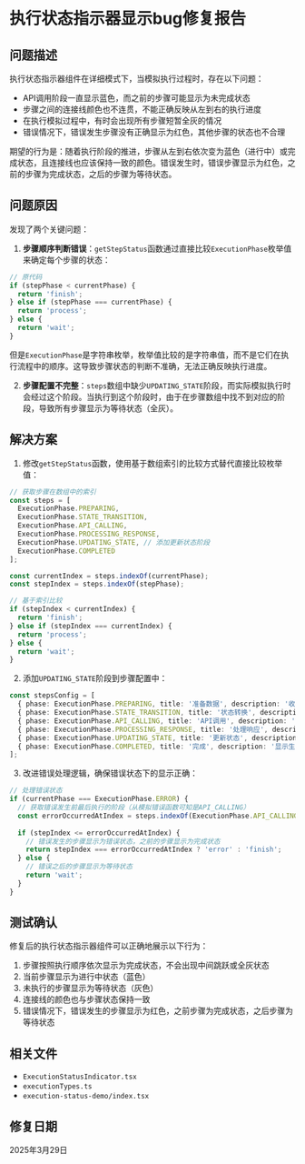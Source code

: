 # 执行状态指示器显示bug修复报告

## 问题描述

执行状态指示器组件在详细模式下，当模拟执行过程时，存在以下问题：
- API调用阶段一直显示蓝色，而之前的步骤可能显示为未完成状态
- 步骤之间的连接线颜色也不连贯，不能正确反映从左到右的执行进度
- 在执行模拟过程中，有时会出现所有步骤短暂全灰的情况
- 错误情况下，错误发生步骤没有正确显示为红色，其他步骤的状态也不合理

期望的行为是：随着执行阶段的推进，步骤从左到右依次变为蓝色（进行中）或完成状态，且连接线也应该保持一致的颜色。错误发生时，错误步骤显示为红色，之前的步骤为完成状态，之后的步骤为等待状态。

## 问题原因

发现了两个关键问题：

1. **步骤顺序判断错误**：`getStepStatus`函数通过直接比较`ExecutionPhase`枚举值来确定每个步骤的状态：

```typescript
// 原代码
if (stepPhase < currentPhase) {
  return 'finish';
} else if (stepPhase === currentPhase) {
  return 'process';
} else {
  return 'wait';
}
```

但是`ExecutionPhase`是字符串枚举，枚举值比较的是字符串值，而不是它们在执行流程中的顺序。这导致步骤状态的判断不准确，无法正确反映执行进度。

2. **步骤配置不完整**：`steps`数组中缺少`UPDATING_STATE`阶段，而实际模拟执行时会经过这个阶段。当执行到这个阶段时，由于在步骤数组中找不到对应的阶段，导致所有步骤显示为等待状态（全灰）。

## 解决方案

1. 修改`getStepStatus`函数，使用基于数组索引的比较方式替代直接比较枚举值：

```typescript
// 获取步骤在数组中的索引
const steps = [
  ExecutionPhase.PREPARING,
  ExecutionPhase.STATE_TRANSITION,
  ExecutionPhase.API_CALLING,
  ExecutionPhase.PROCESSING_RESPONSE,
  ExecutionPhase.UPDATING_STATE, // 添加更新状态阶段
  ExecutionPhase.COMPLETED
];

const currentIndex = steps.indexOf(currentPhase);
const stepIndex = steps.indexOf(stepPhase);

// 基于索引比较
if (stepIndex < currentIndex) {
  return 'finish';
} else if (stepIndex === currentIndex) {
  return 'process';
} else {
  return 'wait';
}
```

2. 添加`UPDATING_STATE`阶段到步骤配置中：

```typescript
const stepsConfig = [
  { phase: ExecutionPhase.PREPARING, title: '准备数据', description: '收集编辑器内容和表单数据' },
  { phase: ExecutionPhase.STATE_TRANSITION, title: '状态转换', description: '设置UI为执行中状态' },
  { phase: ExecutionPhase.API_CALLING, title: 'API调用', description: '调用AI服务生成结果' },
  { phase: ExecutionPhase.PROCESSING_RESPONSE, title: '处理响应', description: '解析响应数据' },
  { phase: ExecutionPhase.UPDATING_STATE, title: '更新状态', description: '更新应用状态数据' }, // 添加配置
  { phase: ExecutionPhase.COMPLETED, title: '完成', description: '显示生成结果' },
];
```

3. 改进错误处理逻辑，确保错误状态下的显示正确：

```typescript
// 处理错误状态
if (currentPhase === ExecutionPhase.ERROR) {
  // 获取错误发生前最后执行的阶段（从模拟错误函数可知是API_CALLING）
  const errorOccurredAtIndex = steps.indexOf(ExecutionPhase.API_CALLING);
  
  if (stepIndex <= errorOccurredAtIndex) {
    // 错误发生的步骤显示为错误状态，之前的步骤显示为完成状态
    return stepIndex === errorOccurredAtIndex ? 'error' : 'finish';
  } else {
    // 错误之后的步骤显示为等待状态
    return 'wait';
  }
}
```

## 测试确认

修复后的执行状态指示器组件可以正确地展示以下行为：
1. 步骤按照执行顺序依次显示为完成状态，不会出现中间跳跃或全灰状态
2. 当前步骤显示为进行中状态（蓝色）
3. 未执行的步骤显示为等待状态（灰色）
4. 连接线的颜色也与步骤状态保持一致
5. 错误情况下，错误发生的步骤显示为红色，之前步骤为完成状态，之后步骤为等待状态

## 相关文件

- `ExecutionStatusIndicator.tsx`
- `executionTypes.ts`
- `execution-status-demo/index.tsx`

## 修复日期

2025年3月29日
